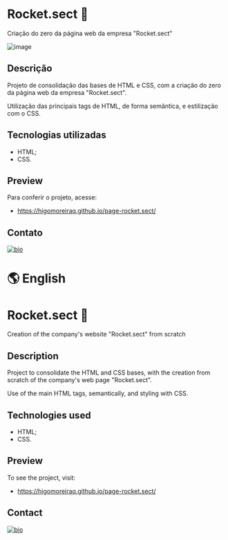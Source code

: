 # Rocket.sect 🔐

Criação do zero da página web da empresa "Rocket.sect"

![image](https://user-images.githubusercontent.com/107502907/191798151-a6217e8e-6b0a-4bfc-8b12-3bf9d39cc71e.png)

## Descrição

Projeto de consolidação das bases de HTML e CSS, com a criação do zero da página web da empresa "Rocket.sect".

Utilização das principais tags de HTML, de forma semântica, e estilização com o CSS.

## Tecnologias utilizadas

- HTML;
- CSS.

## Preview

Para conferir o projeto, acesse:

- https://higomoreiraq.github.io/page-rocket.sect/

## Contato

[![bio](https://img.shields.io/badge/bio_higomoreiraq-00BFA6?style=for-the-badge&logo=ko-fi&logoColor=white)](https://higomoreiraq.github.io/Bio-Higo-Moreira/)

#
# 🌎 English

# Rocket.sect 🔐

Creation of the company's website "Rocket.sect" from scratch

## Description

Project to consolidate the HTML and CSS bases, with the creation from scratch of the company's web page "Rocket.sect".

Use of the main HTML tags, semantically, and styling with CSS.

## Technologies used

- HTML;
- CSS.

## Preview

To see the project, visit:

- https://higomoreiraq.github.io/page-rocket.sect/

## Contact

[![bio](https://img.shields.io/badge/bio_higomoreiraq-00BFA6?style=for-the-badge&logo=ko-fi&logoColor=white)](https://higomoreiraq.github.io/Bio-Higo-Moreira/)
